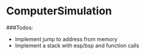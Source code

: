 # ComputerSimulation

###Todos:
- Implement jump to address from memory
- Implement a stack with esp/bsp and function calls
